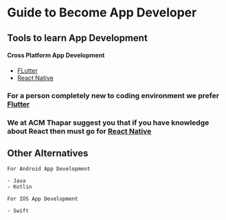 <!-- ![Repository Banner](headerimage.png) -->
Guide to Become App Developer
==

## Tools to learn App Development

#### Cross Platform App Development

- [FLutter](https://github.com/mmudit01/CS_COURSE_GUIDE/blob/master/App-Development/Flutter/README.md)
- [React Native](https://github.com/mmudit01/CS_COURSE_GUIDE/blob/master/App-Development/React%20Native/README.md)

### **For a person completely new to coding environment we prefer [Flutter](https://github.com/mmudit01/CS_COURSE_GUIDE/blob/master/App-Development/Flutter/README.md)**

### **We at ACM Thapar suggest you that if you have knowledge about React then must go for [React Native](https://github.com/mmudit01/CS_COURSE_GUIDE/blob/master/App-Development/React%20Native/README.md)**


## Other Alternatives

    For Android App Development

    - Java
    - Kotlin

    For IOS App Development

    - Swift


